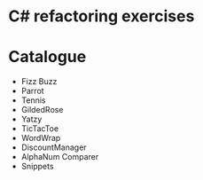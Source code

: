 # C# refactoring exercises

# Catalogue
* Fizz Buzz
* Parrot
* Tennis
* GildedRose
* Yatzy
* TicTacToe
* WordWrap
* DiscountManager
* AlphaNum Comparer
* Snippets
